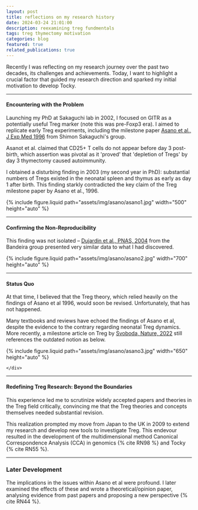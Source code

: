 ```yaml
---
layout: post
title: reflections on my research history
date: 2024-03-24 21:01:00
description: reexamining treg fundmentals
tags: treg thymectomy motivation
categories: blog
featured: true
related_publications: true
---
```


Recently I was reflecting on my research journey over the past two decades, its challenges and achievements. Today, I want to highlight a crucial factor that guided my research direction and sparked my initial motivation to develop Tocky.

---

#### Encountering with the Problem

Launching my PhD at Sakaguchi lab in 2002, I focused on GITR as a potentially useful Treg marker (note this was pre-Foxp3 era). I aimed to replicate early Treg experiments, including the milestone paper [Asano et al., J Exp Med 1996](https://pubmed.ncbi.nlm.nih.gov/8760792/) from Shimon Sakaguchi's group. 

Asanot et al. claimed that CD25+ T cells do not appear before day 3 post-birth, which assertion was pivotal as it 'proved' that 'depletion of Tregs' by day 3 thymectomy caused autoimmunity.

I obtained a disturbing finding in 2003 (my second year in PhD): substantial numbers of Tregs existed in the neonatal spleen and thymus as early as day 1 after birth. This finding starkly contradicted the key claim of the Treg milestone paper by Asano et al., 1996.



<div class="row mt-3">
     <div class="col-sm mt-3 mt-md-0">
        {% include figure.liquid path="assets/img/asano/asano1.jpg" width="500" height="auto" %}
    </div>
</div>

---

#### Confirming the Non-Reproducibility

This finding was not isolated – [Dujardin et al., PNAS, 2004](https://www.pnas.org/doi/abs/10.1073/pnas.0403303101) from the Bandeira group presented very similar data to what I had discovered. 

<div class="row mt-3">
    <div class="col-sm mt-3 mt-md-0">
        {% include figure.liquid path="assets/img/asano/asano2.jpg" width="700" height="auto" %}
    </div>
</div>

---

#### Status Quo

At that time, I believed that the Treg theory, which relied heavily on the findings of Asano et al 1996, would soon be revised. 
Unfortunately, that has not happened. 

Many textbooks and reviews have echoed the findings of Asano et al, despite the evidence to the contrary regarding neonatal Treg dynamics. More recently, a milestone article on Treg by [Svoboda, Nature, 2022](https://www.nature.com/articles/d42859-022-00048-z) still references the outdated notion as below.

<div class="row mt-3">
    <div class="col-sm mt-3 mt-md-0">
        {% include figure.liquid path="assets/img/asano/asano3.jpg" width="650" height="auto" %}

    </div>
</div>

---

#### Redefining Treg Research: Beyond the Boundaries

This experience led me to scrutinize widely accepted papers and theories in the Treg field critically, convincing me that the Treg theories and concepts themselves needed substantial revision. 

This realization prompted my move from Japan to the UK in 2009 to extend my research and develop new tools to investigate Treg. This endevour resulted in the development of the multidimensional method Canonical Correspondence Analysis (CCA) in genomics {% cite RN98 %} and Tocky {% cite RN55 %}. 

---

### Later Development

The implications in the issues within Asano et al were profound. I later examined the effects of these and wrote a theoretical/opinion paper, analysing evidence from past papers and proposing a new perspective {% cite RN44 %}.
